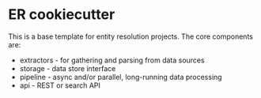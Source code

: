 # ER cookiecutter

This is a base template for entity resolution projects. The core components are:
- extractors - for gathering and parsing from data sources
- storage - data store interface
- pipeline - async and/or parallel, long-running data processing
- api - REST or search API